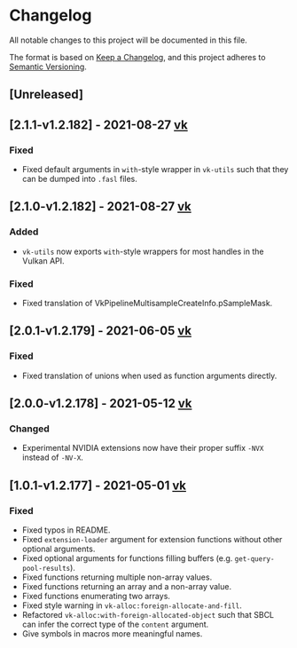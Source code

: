 # Changelog
All notable changes to this project will be documented in this file.

The format is based on [Keep a Changelog](https://keepachangelog.com/en/1.0.0/),
and this project adheres to [Semantic Versioning](https://semver.org/spec/v2.0.0.html).

## [Unreleased]

## [2.1.1-v1.2.182] - 2021-08-27 [vk](https://github.com/JolifantoBambla/vk/releases/tag/2.1.1-v1.2.182)

### Fixed
- Fixed default arguments in `with`-style wrapper in `vk-utils` such that they can be dumped into `.fasl` files.

## [2.1.0-v1.2.182] - 2021-08-27 [vk](https://github.com/JolifantoBambla/vk/releases/tag/2.1.0-v1.2.182)

### Added
- `vk-utils` now exports `with`-style wrappers for most handles in the Vulkan API.

### Fixed
- Fixed translation of VkPipelineMultisampleCreateInfo.pSampleMask.

## [2.0.1-v1.2.179] - 2021-06-05 [vk](https://github.com/JolifantoBambla/vk/releases/tag/2.0.1-v1.2.179)

### Fixed
- Fixed translation of unions when used as function arguments directly.

## [2.0.0-v1.2.178] - 2021-05-12 [vk](https://github.com/JolifantoBambla/vk/releases/tag/2.0.0-v1.2.178)

### Changed
- Experimental NVIDIA extensions now have their proper suffix `-NVX` instead of `-NV-X`.

## [1.0.1-v1.2.177] - 2021-05-01 [vk](https://github.com/JolifantoBambla/vk/releases/tag/1.0.1-v1.2.177)

### Fixed
- Fixed typos in README.
- Fixed `extension-loader` argument for extension functions without other optional arguments.
- Fixed optional arguments for functions filling buffers (e.g. `get-query-pool-results`).
- Fixed functions returning multiple non-array values.
- Fixed functions returning an array and a non-array value.
- Fixed functions enumerating two arrays.
- Fixed style warning in `vk-alloc:foreign-allocate-and-fill`.
- Refactored `vk-alloc:with-foreign-allocated-object` such that SBCL can infer the correct type of the `content` argument.
- Give symbols in macros more meaningful names.
